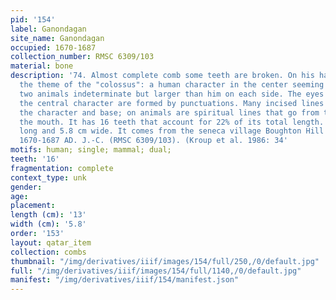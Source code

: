 ```yaml
---
pid: '154'
label: Ganondagan
site_name: Ganondagan
occupied: 1670-1687
collection_number: RMSC 6309/103
material: bone
description: '74. Almost complete comb some teeth are broken. On his handle we find
  the theme of the "colossus": a human character in the center seeming to fight with
  two animals indeterminate but larger than him on each side. The eyes and mouth of
  the central character are formed by punctuations. Many incised lines are found on
  the character and base; on animals are spiritual lines that go from the heart to
  the mouth. It has 16 teeth that account for 22% of its total length. It is 13 cm
  long and 5.8 cm wide. It comes from the seneca village Boughton Hill dating from
  1670-1687 AD. J.-C. (RMSC 6309/103). (Kroup et al. 1986: 34'
motifs: human; single; mammal; dual;
teeth: '16'
fragmentation: complete
context_type: unk
gender:
age:
placement:
length (cm): '13'
width (cm): '5.8'
order: '153'
layout: qatar_item
collection: combs
thumbnail: "/img/derivatives/iiif/images/154/full/250,/0/default.jpg"
full: "/img/derivatives/iiif/images/154/full/1140,/0/default.jpg"
manifest: "/img/derivatives/iiif/154/manifest.json"
---
```

